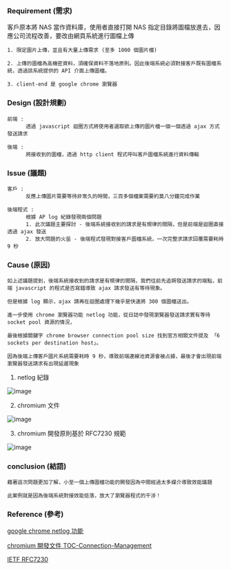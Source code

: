 ### Requirement (需求)
客戶原本將 NAS 當作資料庫，使用者直接打開 NAS 指定目錄將圖檔放進去，因應公司流程改善，要改由網頁系統進行圖檔上傳
```
1. 限定圖片上傳，並且有大量上傳需求 (至多 1000 個圖片檔)

2. 上傳的圖檔為高機密資料，須確保資料不落地原則。因此後端系統必須對接客戶既有圖檔系統，透過該系統提供的 API 介面上傳圖檔。

3. client-end 是 google chrome 瀏覽器
```

### Design (設計規劃)
```
前端 : 
      透過 javascript 迴圈方式將使用者選取欲上傳的圖片檔一個一個透過 ajax 方式發送請求
      
後端 :
      將接收到的圖檔，透過 http client 程式呼叫客戶圖檔系統進行資料傳輸
```

### Issue (議題)
```
客戶 : 
      反應上傳圖片需要等待非常久的時間，三百多個檔案需要約莫八分鐘完成作業
      
後端程式 :
      根據 AP log 紀錄發現兩個問題
      1. 此次議題主要探討 - 後端系統接收到的請求是有規律的間隔，但是前端是迴圈直接透過 ajax 發送
      2. 放大問題的火苗 - 後端程式發現對接客戶圖檔系統，一次完整求請求回覆需要耗時 9 秒
```

### Cause (原因)
```
如上述議題提到，後端系統接收到的請求是有規律的間隔，我們往前先追朔發送請求的端點，前端 javascript 的程式是否寫錯導致 ajax 請求發送有等待現象。

但是根據 log 顯示，ajax 請再在迴圈處理下幾乎是快速將 300 個圖檔送出。

進一步使用 chrome 瀏覽器功能 netlog 功能，從日誌中發現瀏覽器發送請求實有等待 socket pool 資源的情況，

最後根據關鍵字 chrome browser connection pool size 找到官方相關文件提及 「6 sockets per destination host」。

因為後端上傳客戶圖片系統需要耗時 9 秒，導致前端連線池資源會被占據，最後才會出現前端瀏覽器發送請求有出現延遲現象
```
1. netlog 紀錄

![image](https://user-images.githubusercontent.com/30015888/139278433-c8b8fc0c-af01-4bcd-9f08-58d1ff86bd16.png)

2. chromium 文件

![image](https://user-images.githubusercontent.com/30015888/139280754-fd0ef777-1955-41a0-a6bd-7e436e9dba59.png)


3. chromium 開發原則基於 RFC7230 規範

![image](https://user-images.githubusercontent.com/30015888/139280878-f8badd2f-6875-4b22-abfc-658313d39ee4.png)

### conclusion (結語)
```
藉著這次問題更加了解，小至一個上傳圖檔功能的開發因為中間經過太多媒介導致效能議題

此案例就是因為後端系統對接效能低落，放大了瀏覽器程式的干涉！
```

### Reference (參考)
[google chrome netlog 功能](https://www.chromium.org/for-testers/providing-network-details)

[chromium 開發文件 TOC-Connection-Management](https://www.chromium.org/developers/design-documents/network-stack#TOC-Connection-Management)

[IETF RFC7230](https://datatracker.ietf.org/doc/html/rfc7230#section-6.4)


